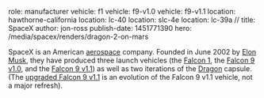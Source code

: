 role: manufacturer
vehicle: f1
vehicle: f9-v1.0
vehicle: f9-v1.1
location: hawthorne-california
location: lc-40
location: slc-4e
location: lc-39a
//
title: SpaceX
author: jon-ross
publish-date: 1451771390
hero: /media/spacex/renders/dragon-2-on-mars

SpaceX is an American [aerospace](wikipedia) company. Founded in June
2002 by [Elon Musk](term), they have produced three launch vehicles
(the [Falcon 1](term), the [Falcon 9 v1.0](term), and the
[Falcon 9 v1.1](term)) as well as two iterations of the [Dragon](term)
capsule. (The [upgraded Falcon 9 v1.1](term:f9ft) is
an evolution of the Falcon 9 v1.1 vehicle, not a major refresh).
